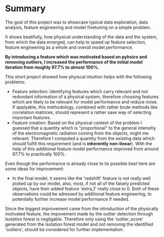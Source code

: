 # Summary
The goal of this project was to showcase typical data exploration, data analysis, feature engineering and model finetuning on a simple problem.

It shows beatifully, how physical understanding of the data and the system, from which the data emerged, can help to speed up feature selection, feature engineering as a whole and overall model performance.

**By introducing a feature which was motivated based on pyhsics and removing outliers, I increased the performance of the initial model iteration from roughly 97.7% to almost 100%.**

This short project showed how phyiscal intuition helps with the following problems:
 - Feature selection: Identifying features which carry relevant and not redundant information of a physical system, therefore choosing features which are likely to be relevant for model performance and reduce noise. If applyable, this methodology, combined with rather brute methods like correlation matrices, should represent a rather save way of selecting important features.
 - Feature creation: Based on the physical context of the problem I guessed that a quantity which is "proportional" to the general intensitiy of the electromagnetic radiation coming from the objects, might me relevant. Therefore I computed a quantity from the existing data which should fulfill this requirement (and is **inherently non-linear**). With the help of this additional feature model performance improved from around 97.7% to practically 100%.

Even though the performance is already close to its possible best here are some ideas for improvement:
 - In the final model, it seems like the 'redshift' feature is not really well picked up by our model, also, most, if not all of the falsely predicted objects, have their added feature 'extra_1' really close to 0. Both of these observations could be adressed by additional feature engineering, to potentially further increase model performance if needed.

Since the biggest improvement came from the introduction of the physically motivated feature, the impovement made by the outlier detection through Isolation forest is negligable. Therefore only using the 'outlier_score' generated from the Isolation forest model and not removing the identified 'outliers', should be considered for further implementation.
